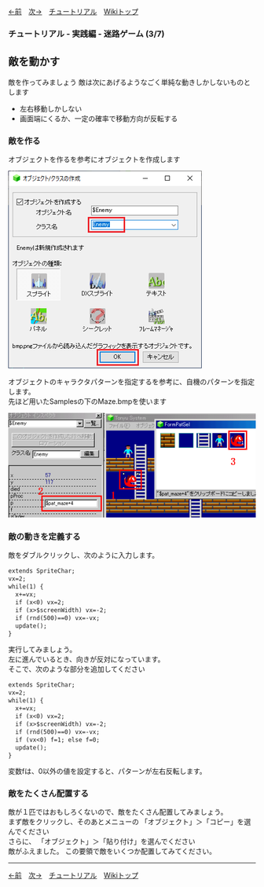 
[←前](./tr-maze02.md)&emsp;[次→](./tr-maze04.md)&emsp;[チュートリアル](./tutorial.md)&emsp;[Wikiトップ](./)

<title>チュートリアル - 実践編 - 迷路ゲーム (3/7) - 敵を動かす</title>

### チュートリアル - 実践編 - 迷路ゲーム (3/7)
## 敵を動かす


敵を作ってみましょう 敵は次にあげるようなごく単純な動きしかしないものとします

- 左右移動しかしない
- 画面端にくるか、一定の確率で移動方向が反転する

### 敵を作る

オブジェクトを作るを参考にオブジェクトを作成します

![new-enemy.png](./img/new-enemy.png)

オブジェクトのキャラクタパターンを指定するを参考に、自機のパターンを指定します。  
先ほど用いたSamplesの下のMaze.bmpを使います

![selenemy.png](./img/selenemy.png)

### 敵の動きを定義する

敵をダブルクリックし、次のように入力します。

```
extends SpriteChar;
vx=2;
while(1) {
  x+=vx;
  if (x<0) vx=2; 
  if (x>$screenWidth) vx=-2;
  if (rnd(500)==0) vx=-vx;
  update();
}
```

実行してみましょう。  
左に進んでいるとき、向きが反対になっています。  
そこで、次のような部分を追加してください

```
extends SpriteChar;
vx=2;
while(1) {
  x+=vx;
  if (x<0) vx=2;
  if (x>$screenWidth) vx=-2;
  if (rnd(500)==0) vx=-vx;
  if (vx<0) f=1; else f=0;
  update();
}
```

変数fは、0以外の値を設定すると、パターンが左右反転します。

### 敵をたくさん配置する

敵が１匹ではおもしろくないので、敵をたくさん配置してみましょう。  
まず敵をクリックし、そのあとメニューの 「オブジェクト」＞「コピー」を選んでください  
さらに、 「オブジェクト」＞「貼り付け」を選んでください  
敵がふえました。 この要領で敵をいくつか配置してみてください。


***

[←前](./tr-maze02.md)&emsp;[次→](./tr-maze04.md)&emsp;[チュートリアル](./tutorial.md)&emsp;[Wikiトップ](./)
